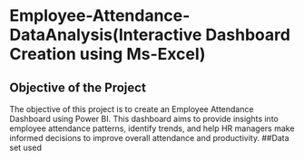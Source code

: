 # Employee-Attendance-DataAnalysis(Interactive Dashboard Creation using Ms-Excel)
 ## Objective of the Project
The objective of this project is to create an Employee Attendance Dashboard using Power BI. This dashboard aims to provide insights into employee attendance patterns, identify trends, and help HR managers make informed decisions to improve overall attendance and productivity.
##Data set used


